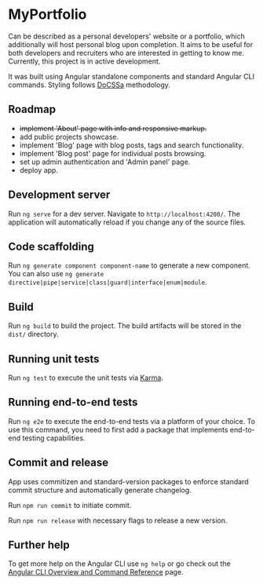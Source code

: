 # MyPortfolio

Can be described as a personal developers' website or a portfolio, which additionally will host personal blog upon completion. It aims to be useful for both developers and recruiters who are interested in getting to know me. Currently, this project is in active development.

It was built using Angular standalone components and standard Angular CLI commands. Styling follows [DoCSSa](https://mlarcher.github.io/docssa/#about) methodology.

## Roadmap
- ~~implement 'About' page with info and responsive markup.~~
- add public projects showcase.
- implement 'Blog' page with blog posts, tags and search functionality.
- implement 'Blog post' page for individual posts browsing.
- set up admin authentication and 'Admin panel' page.
- deploy app.

## Development server

Run `ng serve` for a dev server. Navigate to `http://localhost:4200/`. The application will automatically reload if you change any of the source files.

## Code scaffolding

Run `ng generate component component-name` to generate a new component. You can also use `ng generate directive|pipe|service|class|guard|interface|enum|module`.

## Build

Run `ng build` to build the project. The build artifacts will be stored in the `dist/` directory.

## Running unit tests

Run `ng test` to execute the unit tests via [Karma](https://karma-runner.github.io).

## Running end-to-end tests

Run `ng e2e` to execute the end-to-end tests via a platform of your choice. To use this command, you need to first add a package that implements end-to-end testing capabilities.

## Commit and release

App uses commitizen and standard-version packages to enforce standard commit structure and automatically generate changelog.

Run `npm run commit` to initiate commit.

Run `npm run release` with necessary flags to release a new version.

## Further help

To get more help on the Angular CLI use `ng help` or go check out the [Angular CLI Overview and Command Reference](https://angular.io/cli) page.
